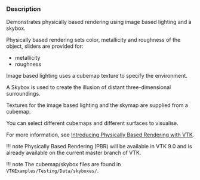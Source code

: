 ### Description

Demonstrates physically based rendering using image based lighting and a skybox.

Physically based rendering sets color, metallicity and roughness of the object, sliders are provided for:

- metallicity
- roughness

Image based lighting uses a cubemap texture to specify the environment.

A Skybox is used to create the illusion of distant three-dimensional surroundings.

Textures for the image based lighting and the skymap are supplied from a cubemap.

You can select different cubemaps and different surfaces to visualise.

For more information, see [Introducing Physically Based Rendering with VTK](https://blog.kitware.com/vtk-pbr/).

!!! note
Physically Based Rendering (PBR) will be available in VTK 9.0 and is already available on the current master branch of VTK.

!!! note
The cubemap/skybox files are found in `VTKExamples/Testing/Data/skyboxes/`.
